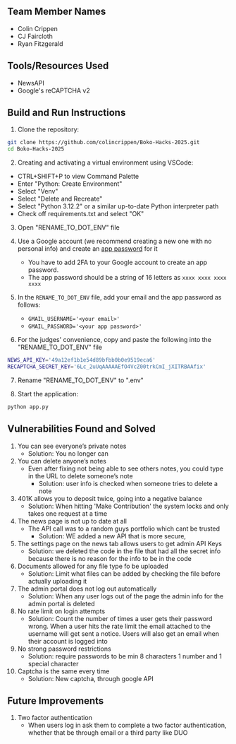## Team Member Names
- Colin Crippen
- CJ Faircloth
- Ryan Fitzgerald

## Tools/Resources Used
- NewsAPI
- Google's reCAPTCHA v2

## Build and Run Instructions
1. Clone the repository:
```bash
git clone https://github.com/colincrippen/Boko-Hacks-2025.git
cd Boko-Hacks-2025
```

2. Creating and activating a virtual environment using VSCode:
- CTRL+SHIFT+P to view Command Palette
- Enter "Python: Create Environment"
- Select "Venv"
- Select "Delete and Recreate"
- Select "Python 3.12.2" or a similar up-to-date Python interpreter path
- Check off requirements.txt and select "OK"

3. Open "RENAME_TO_DOT_ENV" file

4. Use a Google account (we recommend creating a new one with no personal info) and create an [app password](https://myaccount.google.com/apppasswords) for it
    - You have to add 2FA to your Google account to create an app password.
    - The app password should be a string of 16 letters as `xxxx xxxx xxxx xxxx`

5. In the `RENAME_TO_DOT_ENV` file, add your email and the app password as follows:
    - `GMAIL_USERNAME='<your email>'`
    - `GMAIL_PASSWORD='<your app password>'`

6. For the judges' convenience, copy and paste the following into the "RENAME_TO_DOT_ENV" file
```bash
NEWS_API_KEY='49a12ef1b1e54d89bfbb0b0e9519eca6'
RECAPTCHA_SECRET_KEY='6Lc_2uUqAAAAAEfO4VcZ00trkCmI_jXITRBAAfix'
```

7. Rename "RENAME_TO_DOT_ENV" to ".env"

8. Start the application: 
```bash
python app.py
```

## Vulnerabilities Found and Solved
1. You can see everyone’s private notes
    - Solution: You no longer can
2. You can delete anyone’s notes
    - Even after fixing not being able to see others notes, you could type in the URL to delete someone’s note
        - Solution: user info is checked when someone tries to delete a note
4. 401K allows you to deposit twice, going into a negative balance
    - Solution: When hitting 'Make Contribution' the system locks and only takes one request at a time
5. The news page is not up to date at all
    -  The API call was to a random guys portfolio which cant be trusted
        - Solution: WE added a new API that is more secure,
6. The settings page on the news tab allows users to get admin API Keys
    - Solution: we deleted the code in the file that had all the secret info because there is no reason for the info to be in the code
7. Documents allowed for any file type fo be uploaded
    - Solution: Limit what files can be added by checking the file before actually uploading it
8. The admin portal does not log out automatically
    - Solution: When any user logs out of the page the admin info for the admin portal is deleted
9. No rate limit on login attempts
    - Solution: Count the number of times a user gets their password wrong. When a user hits the rate limit the email attached to the username will get sent a notice. Users will also get an email when their account is logged into
10. No strong password restrictions
    - Solution: require passwords to be min 8 characters 1 number and 1 special character
11. Captcha is the same every time 
    - Solution: New captcha, through google API

## Future Improvements
1. Two factor authentication
    - When users log in ask them to complete a two factor authentication, whether that be through email or a third party like DUO


